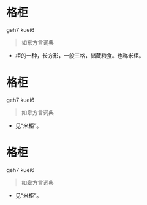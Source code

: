 # 格柜
geh7 kuei6
> 如东方言词典
- 柜的一种，长方形，一般三格，储藏粮食。也称米柜。

# 格柜
geh7 kuei6
> 如皋方言词典
- 见“米柜”。

# 格柜
geh7 kuei6
> 如皋方言词典
- 见“米柜”。
